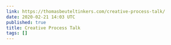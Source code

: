 ```yaml
---
link: https://thomasbeuteltinkers.com/creative-process-talk/
date: 2020-02-21 14:03 UTC
published: true
title: Creative Process Talk
tags: []
---
```



